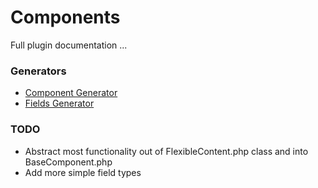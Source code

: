 # Components

Full plugin documentation ...

### Generators
- [Component Generator](docs/components-generator.md)
- [Fields Generator](docs/fields-generator.md)

### TODO
- Abstract most functionality out of FlexibleContent.php class and into BaseComponent.php
- Add more simple field types